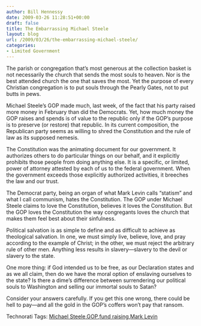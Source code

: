 ```yaml
---
author: Bill Hennessy
date: 2009-03-26 11:28:51+00:00
draft: false
title: The Embarrassing Michael Steele
layout: blog
url: /2009/03/26/the-embarrassing-michael-steele/
categories:
- Limited Government
---
```


The parish or congregation that’s most generous at the collection basket is not necessarily the church that sends the most souls to heaven. Nor is the best attended church the one that saves the most. Yet the purpose of every Christian congregation is to put souls through the Pearly Gates, not to put butts in pews. 

 

Michael Steele’s GOP made much, last week, of the fact that his party raised more money in February than did the Democrats. Yet, how much money the GOP raises and spends is of value to the republic only if the GOP’s purpose is to preserve (or restore) that republic. In its current composition, the Republican party seems as willing to shred the Constitution and the rule of law as its supposed nemesis. 

 

The Constitution was the animating document for our government. It authorizes others to do particular things on our behalf, and it explicitly prohibits those people from doing anything else. It is a specific, or limited, power of attorney attested by each of us to the federal government. When the government exceeds those explicitly authorized activities, it breeches the law and our trust.

 

The Democrat party, being an organ of what Mark Levin calls “statism” and what I call communism, hates the Constitution. The GOP under Michael Steele claims to love the Constitution, believes it loves the Constitution. But the GOP loves the Constitution the way congregants loves the church that makes them feel best about their sinfulness.

 

Political salvation is as simple to define and as difficult to achieve as theological salvation. In one, we must simply live, believe, love, and pray according to the example of Christ; in the other, we must reject the arbitrary rule of other men. Anything less results in slavery—slavery to the devil or slavery to the state.

 

One more thing: if God intended us to be free, as our Declaration states and as we all claim, then do we have the moral option of enslaving ourselves to the state? Is there a dime’s difference between surrendering our political souls to Washington and selling our immortal souls to Satan?

 

Consider your answers carefully. If you get this one wrong, there could be hell to pay—and all the gold in the GOP’s coffers won’t pay that ransom.

 

Technorati Tags: [Michael Steele](https://technorati.com/tags/Michael+Steele),[GOP](https://technorati.com/tags/GOP),[fund raising](https://technorati.com/tags/fund+raising),[Mark Levin](https://technorati.com/tags/Mark+Levin)
